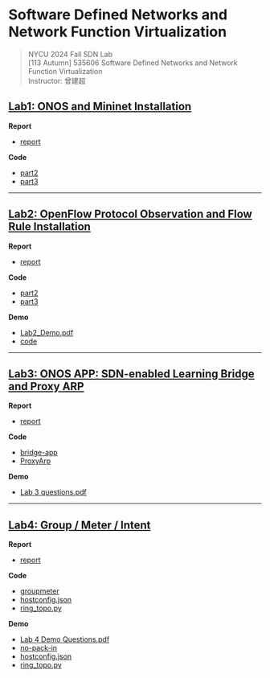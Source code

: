 # Software Defined Networks and Network Function Virtualization

> NYCU 2024 Fall SDN Lab  
> [113 Autumn] 535606 Software Defined Networks and Network Function Virtualization  
> Instructor: 曾建超

<!-- - [Lab1: ONOS and Mininet Installation](lab1/README.md)
- [OpenFlow Protocol Observation and Flow Rule Installation](lab2/README.md)
- [ONOS Application Development: SDN-enabled Learning Bridge and Proxy ARP](lab3/README.md)
- [Group / Meter / Intent](lab4/README.md) -->

## [Lab1: ONOS and Mininet Installation](lab1/2024-LAB1.pdf)

**Report**
- [report](lab1/README.md)

**Code**
- [part2](lab1/lab1_part2_313551097.py)
- [part3](lab1/lab1_part3_313551097.py)

---

## [Lab2: OpenFlow Protocol Observation and Flow Rule Installation](lab2/2024-Lab2.pdf)

**Report**
- [report](lab2/README.md)

**Code**

- [part2](lab2/part2)
- [part3](lab2/part3)

**Demo**

- [Lab2_Demo.pdf](lab2/demo/Lab2_Demo.pdf)
- [code](lab2/demo)

---

## [Lab3: ONOS APP: SDN-enabled Learning Bridge and Proxy ARP](lab3/2024_SDNFV_LAB3.pdf)

**Report**
- [report](lab3/README.md)

**Code**

- [bridge-app](lab3/bridge-app/src/main/java/nycu/winlab/bridge/AppComponent.java)
- [ProxyArp](lab3/ProxyArp/src/main/java/nycu/winlab/ProxyArp/AppComponent.java)

**Demo**

- [Lab 3 questions.pdf](<lab3/demo/Lab 3 questions.pdf>)

---

## [Lab4: Group / Meter / Intent](lab4/2024-Lab4.pdf)

**Report**
- [report](lab4/README.md)

**Code**
- [groupmeter](lab4/groupmeter/src/main/java/nycu/winlab/groupmeter/AppComponent.java)
- [hostconfig.json](lab4/hostconfig.json)
- [ring_topo.py](lab4/ring_topo.py)

**Demo**
- [Lab 4 Demo Questions.pdf](<lab4/demo/Lab 4 Demo Questions.pdf>)
- [no-pack-in](lab4/demo/groupmeter/src/main/java/nycu/winlab/groupmeter/AppComponent.java)
- [hostconfig.json](lab4/demo/hostconfig.json)
- [ring_topo.py](lab4/demo/ring_topo.py)